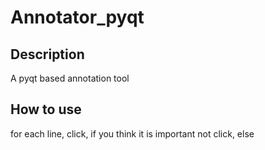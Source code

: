 # Annotator_pyqt

## Description
A pyqt based annotation tool

## How to use
for each line,
	click, if you think it is important
	not click, else
